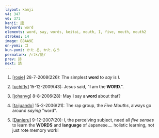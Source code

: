 ```yaml
---
layout: kanji
v4: 347
v6: 371
kanji: 語
keyword: word
elements: word, say, words, keitai, mouth, I, five, mouth, mouth2
strokes: 14
image: E8AA9E
on-yomi: ゴ
kun-yomi: かた.る、かた.らう
permalink: /rtk/語/
prev: 詩
next: 読
---
```


1) [<a href="http://kanji.koohii.com/profile/rosie">rosie</a>] 28-7-2008(226): The simplest <strong>word</strong> to <em>say</em> is <em>I</em>.

2) [<a href="http://kanji.koohii.com/profile/uchifly">uchifly</a>] 15-12-2009(43): Jesus said, &quot;I am the<strong> WORD</strong>.&quot;.

3) [<a href="http://kanji.koohii.com/profile/johanvg">johanvg</a>] 8-8-2006(28): May I say a<strong> word</strong> about that?

4) [<a href="http://kanji.koohii.com/profile/taijuando">taijuando</a>] 15-2-2006(21): The rap group, the <em>Five</em> <em>Mouths</em>, always go around <em>saying</em> &quot;word&quot;.

5) [<a href="http://kanji.koohii.com/profile/Danieru">Danieru</a>] 9-12-2007(20): <em>I</em>, the perceiving subject, need all <em>five senses</em> to learn the <strong>WORDS</strong> and <strong>language</strong> of Japanese.... holistic learning, not just rote memory work!

